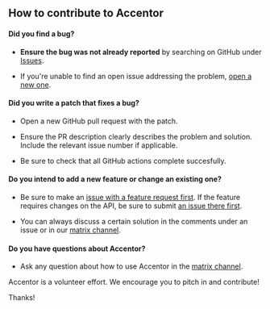 ## How to contribute to Accentor

#### **Did you find a bug?**

- **Ensure the bug was not already reported** by searching on GitHub under [Issues](https://github.com/accentor/game/issues).

- If you're unable to find an open issue addressing the problem, [open a new one](https://github.com/accentor/game/issues/new).

#### **Did you write a patch that fixes a bug?**

- Open a new GitHub pull request with the patch.

- Ensure the PR description clearly describes the problem and solution. Include the relevant issue number if applicable.

- Be sure to check that all GitHub actions complete succesfully.

#### **Do you intend to add a new feature or change an existing one?**

- Be sure to make an [issue with a feature request first](https://github.com/accentor/game/issues/new). If the feature requires changes on the API, be sure to submit [an issue there first](https://github.com/accentor/api/issues/new).

- You can always discuss a certain solution in the comments under an issue or in our [matrix channel](https://matrix.to/#/!PCYHOaWItkVRNacTSv:vanpetegem.me?via=vanpetegem.me&via=matrix.org).

#### **Do you have questions about Accentor?**

- Ask any question about how to use Accentor in the [matrix channel](https://matrix.to/#/!PCYHOaWItkVRNacTSv:vanpetegem.me?via=vanpetegem.me&via=matrix.org).

Accentor is a volunteer effort. We encourage you to pitch in and contribute!

Thanks!
